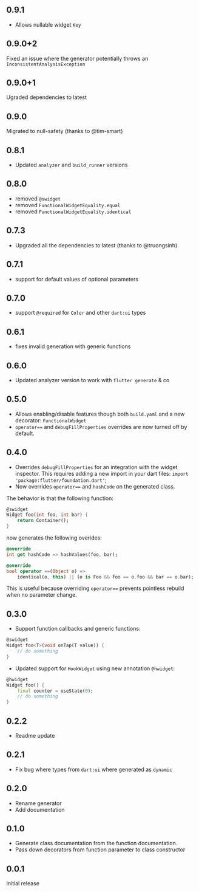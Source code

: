 ## 0.9.1

- Allows nullable widget `Key`

## 0.9.0+2

Fixed an issue where the generator potentially throws an `InconsistentAnalysisException`

## 0.9.0+1

Ugraded dependencies to latest

## 0.9.0

Migrated to null-safety (thanks to @tim-smart)

## 0.8.1

- Updated `analyzer` and `build_runner` versions

## 0.8.0

- removed `@swidget`
- removed `FunctionalWidgetEquality.equal`
- removed `FunctionalWidgetEquality.identical`

## 0.7.3

- Upgraded all the dependencies to latest (thanks to @truongsinh)

## 0.7.1

- support for default values of optional parameters

## 0.7.0

- support `@required` for `Color` and other `dart:ui` types

## 0.6.1

- fixes invalid generation with generic functions

## 0.6.0

- Updated analyzer version to work with `flutter generate` & co

## 0.5.0

- Allows enabling/disable features though both `build.yaml` and a new decorator: `FunctionalWidget`
- `operator==` and `debugFillProperties` overrides are now turned off by default.

## 0.4.0

- Overrides `debugFillProperties` for an integration with the widget inspector.
  This requires adding a new import in your dart files:
  `import 'package:flutter/foundation.dart'`;
- Now overrides `operator==` and `hashCode` on the generated class.

The behavior is that the following function:

```dart
@swidget
Widget foo(int foo, int bar) {
    return Container();
}
```

now generates the following overides:

```dart
@override
int get hashCode => hashValues(foo, bar);

@override
bool operator ==(Object o) =>
    identical(o, this) || (o is Foo && foo == o.foo && bar == o.bar);
```

This is useful because overriding `operator==` prevents pointless rebuild when no parameter change.

## 0.3.0

- Support function callbacks and generic functions:

```dart
@swidget
Widget foo<T>(void onTap(T value)) {
    // do something
}
```

- Updated support for `HookWidget` using new annotation `@hwidget`:

```dart
@hwidget
Widget foo() {
    final counter = useState(0);
    // do something
}
```

## 0.2.2

- Readme update

## 0.2.1

- Fix bug where types from `dart:ui` where generated as `dynamic`

## 0.2.0

- Rename generator
- Add documentation

## 0.1.0

- Generate class documentation from the function documentation.
- Pass down decorators from function parameter to class constructor

## 0.0.1

Initial release
